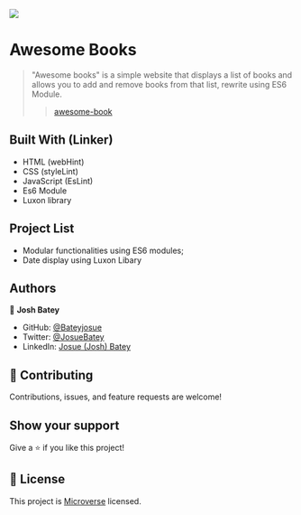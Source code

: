 ![](https://img.shields.io/badge/Microverse-blueviolet)

# Awesome Books

> "Awesome books" is a simple website that displays a list of books and allows you to add and remove books from that list, rewrite using ES6 Module.  
>>[awesome-book](https://bateyjosue.github.io/Awesome-Book-with-ES6/)

## Built With (Linker)

- HTML (webHint)
- CSS (styleLint)
- JavaScript (EsLint)
- Es6 Module
- Luxon library

## Project List

- Modular functionalities using ES6 modules;
- Date display using Luxon Libary


## Authors

👤 **Josh Batey**

- GitHub: [@Bateyjosue](https://github.com/Bateyjosue)
- Twitter: [@JosueBatey](https://twitter.com/josuebatey)
- LinkedIn: [Josue (Josh) Batey](https://www.linkedin.com/in/josue-ishara/)

## 🤝 Contributing

Contributions, issues, and feature requests are welcome!

## Show your support

Give a ⭐️ if you like this project!

## 📝 License

This project is [Microverse](https://www.microverse.org/) licensed.

